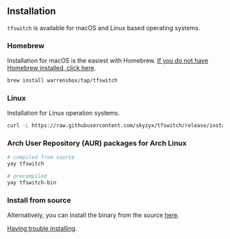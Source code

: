 ## Installation

`tfswitch` is available for macOS and Linux based operating systems.

### Homebrew

Installation for macOS is the easiest with Homebrew. <a href="https://brew.sh/" target="_blank">If you do not have Homebrew installed, click here</a>.

```ruby
brew install warrensbox/tap/tfswitch
```

### Linux

Installation for Linux operation systems.

```sh
curl -L https://raw.githubusercontent.com/skyzyx/tfswitch/release/install.sh | bash
```

### Arch User Repository (AUR) packages for Arch Linux

```sh
# compiled from source
yay tfswitch

# precompiled
yay tfswitch-bin
```

### Install from source

Alternatively, you can install the binary from the source <a href="https://github.com/skyzyx/tfswitch/releases" target="_blank">here</a>.

[Having trouble installing](https://tfswitch.warrensbox.com/Troubleshoot/).
